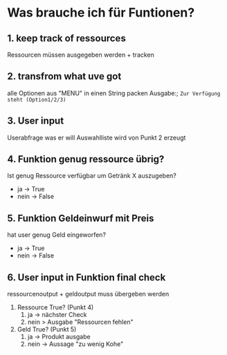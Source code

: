 # Was brauche ich für Funtionen?

## 1. keep track of ressources
Ressourcen müssen ausgegeben werden + tracken 

## 2. transfrom what uve got
alle Optionen aus "MENU" in einen String packen
Ausgabe:; ```Zur Verfügung steht (Option1/2/3)```

## 3. User input
Userabfrage was er will Auswahlliste wird von Punkt 2 erzeugt

## 4. Funktion genug ressource übrig?
Ist genug Ressource verfügbar um Getränk X auszugeben?
- ja -> True
- nein -> False

## 5. Funktion Geldeinwurf mit Preis
hat user genug Geld eingeworfen?
- ja -> True
- nein -> False

## 6. User input in Funktion final check
ressourcenoutput + geldoutput muss übergeben werden
1. Ressource True? (Punkt 4)
   1. ja -> nächster Check
   2. nein > Ausgabe "Ressourcen fehlen"
2. Geld True? (Punkt 5)
   1. ja -> Produkt ausgabe
   2. nein -> Aussage "zu wenig Kohe"